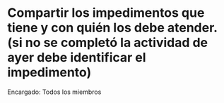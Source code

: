 # Compartir los impedimentos que tiene  y con quién los debe atender. (si no se completó la actividad de ayer debe identificar el impedimento)

Encargado: Todos los miembros